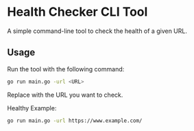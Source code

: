# Health Checker CLI Tool

A simple command-line tool to check the health of a given URL.

## Usage

Run the tool with the following command:

```bash
go run main.go -url <URL>
```
Replace <URL> with the URL you want to check.

Healthy Example:
```bash
go run main.go -url https://www.example.com/
```
